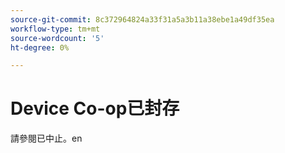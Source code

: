 ```yaml
---
source-git-commit: 8c372964824a33f31a5a3b11a38ebe1a49df35ea
workflow-type: tm+mt
source-wordcount: '5'
ht-degree: 0%

---
```

# Device Co-op已封存

請參閱已中止。en